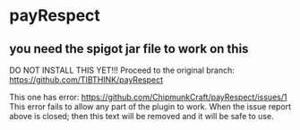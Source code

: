 # payRespect

## you need the spigot jar file to work on this

DO NOT INSTALL THIS YET!!!  Proceed to the original branch: https://github.com/TIBTHINK/payRespect

This one has error: https://github.com/ChipmunkCraft/payRespect/issues/1
This error fails to allow any part of the plugin to work.  When the issue report above is closed; then this text will be removed and it will be safe to use.
